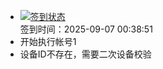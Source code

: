 - [![签到状态](https://github.com/p7wm/Cloud189-Actions/actions/workflows/main.yml/badge.svg?branch=main)](https://github.com/p7wm/Cloud189-Actions/actions/workflows/main.yml) <br> 签到时间：2025-09-07 00:38:51
- 开始执行帐号1
- 设备ID不存在，需要二次设备校验

